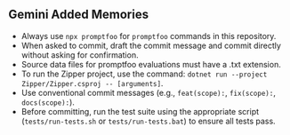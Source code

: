 ## Gemini Added Memories
- Always use `npx promptfoo` for `promptfoo` commands in this repository.
- When asked to commit, draft the commit message and commit directly without asking for confirmation.
- Source data files for promptfoo evaluations must have a .txt extension.
- To run the Zipper project, use the command: `dotnet run --project Zipper/Zipper.csproj -- [arguments]`.
- Use conventional commit messages (e.g., `feat(scope):`, `fix(scope):`, `docs(scope):`).
- Before committing, run the test suite using the appropriate script (`tests/run-tests.sh` or `tests/run-tests.bat`) to ensure all tests pass.